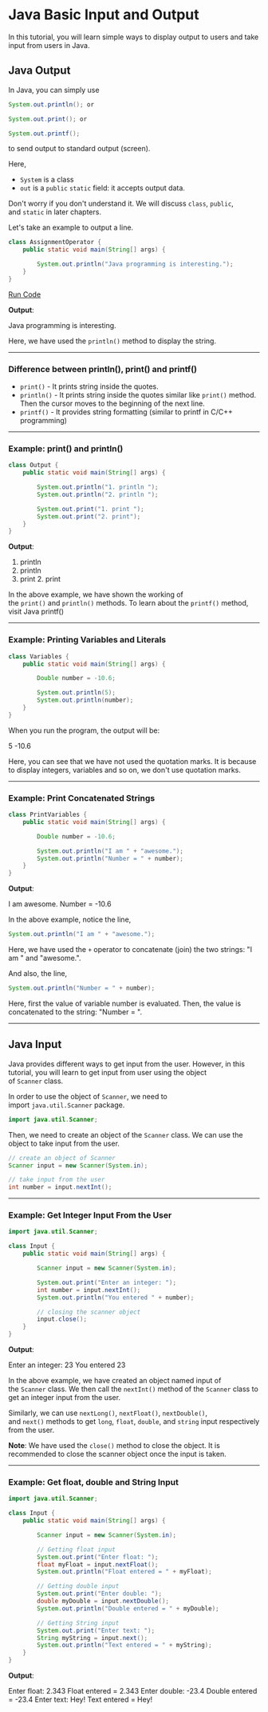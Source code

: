 # Java Basic Input and Output

In this tutorial, you will learn simple ways to display output to users and take input from users in Java.

## Java Output

In Java, you can simply use

```java
System.out.println(); or

System.out.print(); or

System.out.printf();
```

to send output to standard output (screen).

Here,

- `System` is a class
- `out` is a `public` `static` field: it accepts output data.

Don't worry if you don't understand it. We will discuss `class`, `public`, and `static` in later chapters.

Let's take an example to output a line.

```java
class AssignmentOperator {
    public static void main(String[] args) {

        System.out.println("Java programming is interesting.");   
    }
}
```

[Run Code](https://www.programiz.com/java-programming/online-compiler)

**Output**:

Java programming is interesting. 

Here, we have used the `println()` method to display the string.

---

### Difference between println(), print() and printf()

- `print()` - It prints string inside the quotes.
- `println()` - It prints string inside the quotes similar like `print()` method. Then the cursor moves to the beginning of the next line.
- `printf()` - It provides string formatting (similar to printf in C/C++ programming)

---

### Example: print() and println()

```java
class Output {
    public static void main(String[] args) {

        System.out.println("1. println ");
        System.out.println("2. println ");

        System.out.print("1. print ");
        System.out.print("2. print");
    }
}
```

**Output**:

1. println 
2. println 
3. print 2. print 

In the above example, we have shown the working of the `print()` and `println()` methods. To learn about the `printf()` method, visit Java printf()

---

### Example: Printing Variables and Literals

```java
class Variables {
    public static void main(String[] args) {

        Double number = -10.6;

        System.out.println(5);
        System.out.println(number);
    }
}
```

When you run the program, the output will be:

5
-10.6 

Here, you can see that we have not used the quotation marks. It is because to display integers, variables and so on, we don't use quotation marks.

---

### Example: Print Concatenated Strings

```java
class PrintVariables {
    public static void main(String[] args) {

        Double number = -10.6;

        System.out.println("I am " + "awesome.");
        System.out.println("Number = " + number);
    }
}
```

**Output**:

I am awesome.
Number = -10.6 

In the above example, notice the line,

```java
System.out.println("I am " + "awesome.");
```

Here, we have used the `+` operator to concatenate (join) the two strings: "I am " and "awesome.".

And also, the line,

```java
System.out.println("Number = " + number);
```

Here, first the value of variable number is evaluated. Then, the value is concatenated to the string: "Number = ".

---

## Java Input

Java provides different ways to get input from the user. However, in this tutorial, you will learn to get input from user using the object of `Scanner` class.

In order to use the object of `Scanner`, we need to import `java.util.Scanner` package.

```java
import java.util.Scanner;
```

Then, we need to create an object of the `Scanner` class. We can use the object to take input from the user.

```java
// create an object of Scanner
Scanner input = new Scanner(System.in);

// take input from the user
int number = input.nextInt();
```

---

### Example: Get Integer Input From the User

```java
import java.util.Scanner;

class Input {
    public static void main(String[] args) {

        Scanner input = new Scanner(System.in);

        System.out.print("Enter an integer: ");
        int number = input.nextInt();
        System.out.println("You entered " + number);

        // closing the scanner object
        input.close();
    }
}
```

**Output**:

Enter an integer: 23
You entered 23 

In the above example, we have created an object named input of the `Scanner` class. We then call the `nextInt()` method of the `Scanner` class to get an integer input from the user.

Similarly, we can use `nextLong()`, `nextFloat()`, `nextDouble()`, and `next()` methods to get `long`, `float`, `double`, and `string` input respectively from the user.

**Note**: We have used the `close()` method to close the object. It is recommended to close the scanner object once the input is taken.

---

### Example: Get float, double and String Input

```java
import java.util.Scanner;

class Input {
    public static void main(String[] args) {

        Scanner input = new Scanner(System.in);

        // Getting float input
        System.out.print("Enter float: ");
        float myFloat = input.nextFloat();
        System.out.println("Float entered = " + myFloat);

        // Getting double input
        System.out.print("Enter double: ");
        double myDouble = input.nextDouble();
        System.out.println("Double entered = " + myDouble);

        // Getting String input
        System.out.print("Enter text: ");
        String myString = input.next();
        System.out.println("Text entered = " + myString);
    }
}
```



**Output**:

Enter float: 2.343
Float entered = 2.343
Enter double: -23.4
Double entered = -23.4
Enter text: Hey!
Text entered = Hey! 


